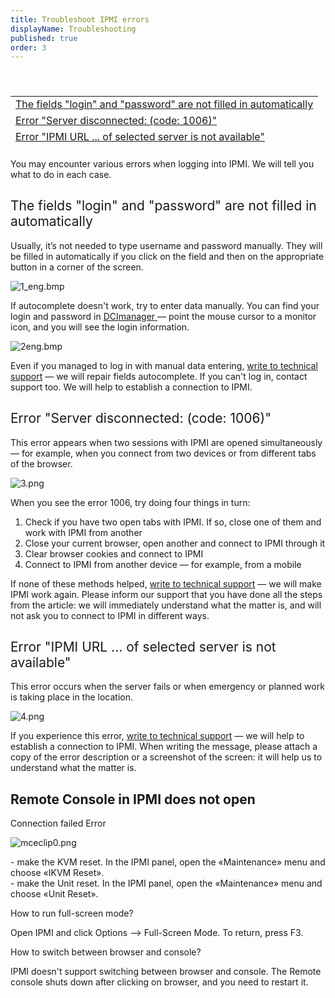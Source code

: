 ```yaml
---
title: Troubleshoot IPMI errors
displayName: Troubleshooting
published: true
order: 3
---
```

<h4 id="h_01F3M5PW0DPE30164P0C3CATNW">&nbsp;</h4>
<table style="border-collapse: collapse; height: 80px; width: 100%;">
  <tbody>
    <tr>
      <td style="width: 100%;">
        <a href="#h_01F3M5JGH6S87GJSZ6QQ182YWJ" target="_self">The fields "login" and "password" are not filled in automatically</a><span style="font-weight: 400;"><br></span>
      </td>
    </tr>
    <tr style="height: 20px;">
      <td style="width: 100%; height: 20px;">
        <a href="#h_01F3M5JPP2ZK816VNK0W0FC91H" target="_self"><span style="font-weight: 400;">Error "Server disconnected: (code: 1006)"</span></a>
      </td>
    </tr>
    <tr style="height: 20px;">
      <td style="width: 100%; height: 20px;">
        <a href="#h_01F3M5JYRTQXDJZBZRQE0464AY" target="_self"><span style="font-weight: 400;">Error "IPMI URL ... of selected server is not available"</span></a>
      </td>
    </tr>
    <tr style="height: 20px;">
      <td style="width: 100%; height: 20px;">
        <p class="article-title" title="IPMI. Remote Console in IPMI does not open">
          <a href="#h_01GVR8CQS4DR8762X4D7HJ96H0" target="_self">Remote Console in IPMI does not open</a>
        </p>
      </td>
    </tr>
  </tbody>
</table>
<h4 id="h_01F3M5PW0DPE30164P0C3CATNW">
  <span style="font-weight: 400;">You may encounter various errors when logging into IPMI. We will tell you what to do in each case.</span>
</h4>
<h2 id="h_01F3M5JGH6S87GJSZ6QQ182YWJ">
  <span style="font-weight: 400;">The fields "login" and "password" are not filled in automatically</span>
</h2>
<p>
  <span style="font-weight: 400;">Usually, it’s not needed to type username and password manually. They will be filled in automatically if you click on the field and then on the appropriate button in a corner of the screen.</span>
</p>
<p>
  <span style="font-weight: 400;"><img src="/hc/article_attachments/360019142778/1_eng.bmp" alt="1_eng.bmp"></span>
</p>
<p>
  <span style="font-weight: 400;">If autocomplete doesn't work, try to enter data manually. You can find your login and password in </span><a href="https://support.gcorelabs.com/hc/en-us/articles/115003759869" target="_self"><span style="font-weight: 400;">DCImanager </span></a><span style="font-weight: 400;">— point the mouse cursor to a monitor icon, and you will see the login information.</span>
</p>
<p>
  <span style="font-weight: 400;"><img src="/hc/article_attachments/360019091997/2eng.bmp" alt="2eng.bmp"><br></span>
</p>
<p>
  <span style="font-weight: 400;">Even if you managed to log in with manual data entering, </span><a href="https://support.gcorelabs.com/hc/en-us/articles/115003753885" target="_self"><span style="font-weight: 400;">write to technical support</span></a>
  <span style="font-weight: 400;">— we will repair fields autocomplete. If you can't log in, contact support too. We will help to establish a connection to IPMI.</span>
</p>
<h2 id="h_01F3M5JPP2ZK816VNK0W0FC91H">
  <span style="font-weight: 400;">Error "Server disconnected: (code: 1006)"</span>
</h2>
<p>
  <span style="font-weight: 400;">This error appears when two sessions with IPMI are opened simultaneously — for example, when you connect from two devices or from different tabs of the browser.</span>
</p>
<p>
  <span style="font-weight: 400;"><img src="/hc/article_attachments/360019067117/3.png" alt="3.png"></span>
</p>
<p>
  <span style="font-weight: 400;">When you see the error 1006, try doing four things in turn:</span>
</p>
<ol>
  <li style="font-weight: 400;" aria-level="1">
    <span style="font-weight: 400;">Check if you have two open tabs with IPMI. If so, close one of them and work with IPMI from another</span>
  </li>
  <li style="font-weight: 400;" aria-level="1">
    <span style="font-weight: 400;">Close your current browser, open another and connect to IPMI through it</span>
  </li>
  <li style="font-weight: 400;" aria-level="1">
    <span style="font-weight: 400;">Clear browser cookies and connect to IPMI</span>
  </li>
  <li style="font-weight: 400;" aria-level="1">
    <span style="font-weight: 400;">Connect to IPMI from another device — for example, from a mobile</span>
  </li>
</ol>
<p>
  <span style="font-weight: 400;">If none of these methods helped, </span><a href="https://support.gcorelabs.com/hc/en-us/articles/115003753885" target="_self"><span style="font-weight: 400;">write to technical support</span></a><span style="font-weight: 400;"> — we will make IPMI work again. Please inform our support that you have done all the steps from the article: we will immediately understand what the matter is, and will not ask you to connect to IPMI in different ways.</span>
</p>
<h2 id="h_01F3M5JYRTQXDJZBZRQE0464AY">
  <span style="font-weight: 400;">Error "IPMI URL ... of selected server is not available"</span>
</h2>
<p>
  <span style="font-weight: 400;">This error occurs when the server fails or when emergency or planned work is taking place in the location.</span>
</p>
<p>
  <span style="font-weight: 400;"><img src="/hc/article_attachments/360019119238/4.png" alt="4.png"></span>
</p>
<p>
  <span style="font-weight: 400;">If you experience this error, </span><a href="https://support.gcorelabs.com/hc/en-us/articles/115003753885" target="_self"><span style="font-weight: 400;">write to technical support</span></a><span style="font-weight: 400;"> — we will help to establish a connection to IPMI. When writing the message, please attach a copy of the error description or a screenshot of the screen: it will help us to understand what the matter is.</span>
</p>
<h2 id="h_01GVR8CQS4DR8762X4D7HJ96H0" class="article-title" title="IPMI. Remote Console in IPMI does not open">Remote Console in IPMI does not open</h2>
<p>Connection failed Error</p>
<p>
  <img src="/hc/article_attachments/13832346165777" alt="mceclip0.png">
</p>
<p>
  - make the KVM reset. In the IPMI panel, open the «Maintenance» menu and choose
  «IKVM Reset».<br>
  - make the Unit reset. In the IPMI panel, open the «Maintenance» menu and choose
  «Unit Reset».
</p>
<p id="id-[G-Host]СложностисRemoteconsoleвIPMI-3)Какоткрытьконсольнавесьэкран?">
  <span class="wysiwyg-font-size-large">How to run full-screen mode?</span>
</p>
<p>
  Open IPMI and click Options --&gt; Full-Screen Mode. To return, press F3.
</p>
<p>
  <span class="wysiwyg-font-size-large">How to switch between browser and console?&nbsp;</span>
</p>
<p id="id-[G-Host]СложностисRemoteconsoleвIPMI-2)Какпереключатьсямеждубраузеромиконсолью?">
  IPMI doesn't support switching between browser and console. The Remote console
  shuts down after clicking on browser, and you need to restart it.
</p>